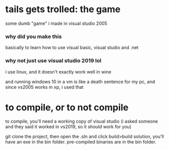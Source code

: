 # tails gets trolled: the game
some dumb "game" i made in visual studio 2005


### why did you make this
basically to learn how to use visual basic, visual studio and .net


### why not just use visual studio 2019 lol
i use linux, and it doesn't exactly work well in wine

and running windows 10 in a vm is like a death sentence for my pc, and since vs2005 works in xp, i used that



# to compile, or to not compile
to compile, you'll need a working copy of visual studio (i asked someone and they said it worked in vs2019, so it *should* work for you)

git clone the project, then open the .sln and click build>build solution, you'll have an exe in the bin folder. pre-compiled binaries are in the bin folder.
